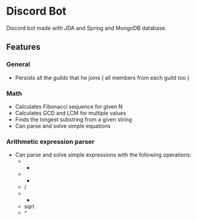 # Discord Bot
Discord bot made with JDA and Spring and MongoDB database.


## Features
### General
* Persists all the guilds that he joins ( all members from each guild too )

### Math
* Calculates Fibonacci sequence for given N
* Calculates GCD and LCM for multiple values
* Finds the longest substring from a given string
* Can parse and solve simple equations

### Arithmetic expression parser
* Can parse and solve simple expressions with the following operations:
    * +
    * -
    * /
    * *
    * sqrt
    * ^
